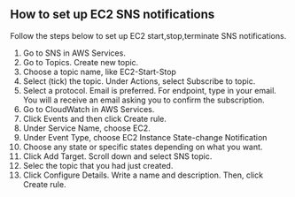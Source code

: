 ## How to set up EC2 SNS notifications
Follow the steps below to set up EC2 start,stop,terminate SNS notifications.

1. Go to SNS in AWS Services.
2. Go to Topics. Create new topic.
3. Choose a topic name, like EC2-Start-Stop
4. Select (tick) the topic. Under Actions, select Subscribe to topic.
5. Select a protocol. Email is preferred. For endpoint, type in your email.
You will a receive an email asking you to confirm the subscription.
6. Go to CloudWatch in AWS Services.
7. Click Events and then click Create rule.
8. Under Service Name, choose EC2.
9. Under Event Type, choose EC2 Instance State-change Notification
10. Choose any state or specific states depending on what you want.
11. Click Add Target. Scroll down and select SNS topic.
12. Selec the topic that you had just created.
13. Click Configure Details. Write a name and description. Then, click Create rule.


